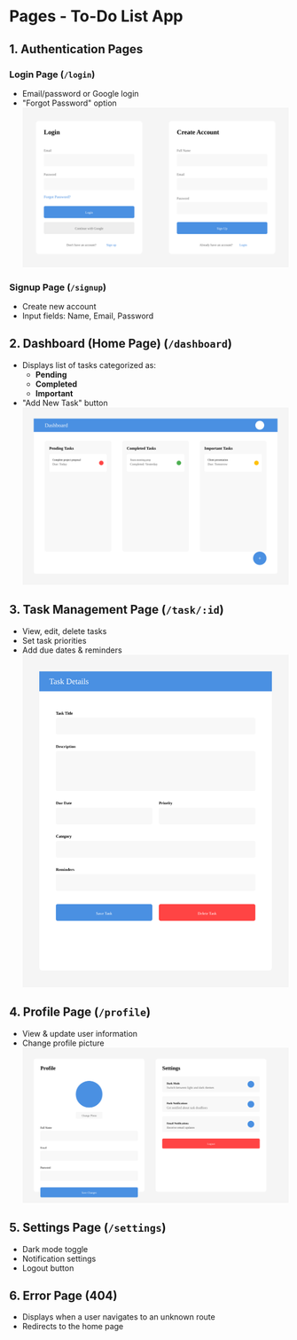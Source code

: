 # **Pages - To-Do List App**  

## **1. Authentication Pages**  
### **Login Page** (`/login`)  
- Email/password or Google login  
- "Forgot Password" option  
!["Login Page"](./wireframe/login-signup-pages.svg)

### **Signup Page** (`/signup`)  
- Create new account  
- Input fields: Name, Email, Password 


## **2. Dashboard (Home Page) (`/dashboard`)**  
- Displays list of tasks categorized as:
  - **Pending**
  - **Completed**
  - **Important**
- "Add New Task" button 
!["Dashboard Page"](./wireframe/dashboard-page.svg) 

## **3. Task Management Page** (`/task/:id`)  
- View, edit, delete tasks  
- Set task priorities  
- Add due dates & reminders
!["Task Management Page"](./wireframe/task-management-page.svg)  

## **4. Profile Page** (`/profile`)  
- View & update user information  
- Change profile picture 
!["Profile page"](./wireframe/profile-settings-pages.svg) 

## **5. Settings Page** (`/settings`)  
- Dark mode toggle  
- Notification settings  
- Logout button  

## **6. Error Page (404)**  
- Displays when a user navigates to an unknown route  
- Redirects to the home page  
